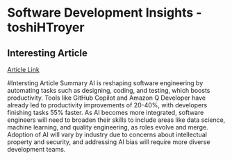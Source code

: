 # Software Development Insights -toshiHTroyer

## Interesting Article
[Article Link](https://www.itpro.com/technology/artificial-intelligence/ai-in-software-engineering-six-ways-the-profession-is-changing)

#Intersting Article Summary
AI is reshaping software engineering by automating tasks such as designing, coding, and testing, which boosts productivity. Tools like GitHub Copilot and Amazon Q Developer have already led to productivity improvements of 20-40%, with developers finishing tasks 55% faster. As AI becomes more integrated, software engineers will need to broaden their skills to include areas like data science, machine learning, and quality engineering, as roles evolve and merge. Adoption of AI will vary by industry due to concerns about intellectual property and security, and addressing AI bias will require more diverse development teams.

